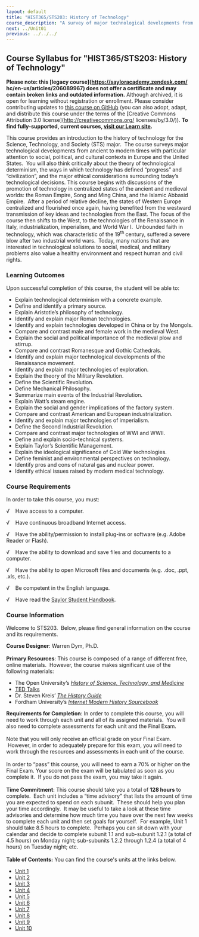 ```yaml
---
layout: default
title: "HIST365/STS203: History of Technology"
course_description: "A survey of major technological developments from ancient to modern times with particular attention to social, political, and cultural contexts in Europe and the United States."
next: ../Unit01
previous: ../../../
---
```

Course Syllabus for "HIST365/STS203: History of Technology"
-----------------------------------------------------------

**Please note: this [legacy course](https://sayloracademy.zendesk.com/
hc/en-us/articles/206089967) does not offer a certificate and may contain 
broken links and outdated information.** Although archived, it is open 
for learning without registration or enrollment. Please consider contributing 
updates to [this course on GitHub](https://github.com/saylordotorg/course_hist365) 
(you can also adopt, adapt, and distribute this course under the terms of 
the [Creative Commons Attribution 3.0 license](http://creativecommons.org/
licenses/by/3.0/)). **To find fully-supported, current courses, [visit our 
Learn site](https://learn.saylor.org).**

This course provides an introduction to the history of technology for
the Science, Technology, and Society (STS) major.  The course surveys
major technological developments from ancient to modern times with
particular attention to social, political, and cultural contexts in
Europe and the United States.  You will also think critically about the
theory of technological determinism, the ways in which technology has
defined “progress” and “civilization”, and the major ethical
considerations surrounding today’s technological decisions. This course
begins with discussions of the promotion of technology in centralized
states of the ancient and medieval worlds: the Roman Empire, Song and
Ming China, and the Islamic Abbasid Empire.  After a period of relative
decline, the states of Western Europe centralized and flourished once
again, having benefited from the westward transmission of key ideas and
technologies from the East. The focus of the course then shifts to the
West, to the technologies of the Renaissance in Italy,
industrialization, imperialism, and World War I.  Unbounded faith in
technology, which was characteristic of the 19<sup>th </sup>century,
suffered a severe blow after two industrial world wars.  Today, many
nations that are interested in technological solutions to social,
medical, and military problems also value a healthy environment and
respect human and civil rights.

### Learning Outcomes

Upon successful completion of this course, the student will be able
to:  

-   Explain technological determinism with a concrete example.
-   Define and identify a primary source.
-   Explain Aristotle’s philosophy of technology.
-   Identify and explain major Roman technologies.
-   Identify and explain technologies developed in China or by the
    Mongols.
-   Compare and contrast male and female work in the medieval West.
-   Explain the social and political importance of the medieval plow and
    stirrup.
-   Compare and contrast Romanesque and Gothic Cathedrals.
-   Identify and explain major technological developments of the
    Renaissance movement.
-   Identify and explain major technologies of exploration.
-   Explain the theory of the Military Revolution.
-   Define the Scientific Revolution.
-   Define Mechanical Philosophy.
-   Summarize main events of the Industrial Revolution.
-   Explain Watt’s steam engine.
-   Explain the social and gender implications of the factory system.
-   Compare and contrast American and European industrialization.
-   Identify and explain major technologies of imperialism.
-   Define the Second Industrial Revolution.
-   Compare and contrast major technologies of WWI and WWII.
-   Define and explain socio-technical systems.
-   Explain Taylor’s Scientific Management.
-   Explain the ideological significance of Cold War technologies.
-   Define feminist and environmental perspectives on technology.
-   Identify pros and cons of natural gas and nuclear power.
-   Identify ethical issues raised by modern medical technology.

### Course Requirements

In order to take this course, you must:  
  
 √    Have access to a computer.  
  
 √    Have continuous broadband Internet access.  
  
 √    Have the ability/permission to install plug-ins or software (e.g.
Adobe Reader or Flash).  
  
 √    Have the ability to download and save files and documents to a
computer.  
  
 √    Have the ability to open Microsoft files and documents (e.g. .doc,
.ppt, .xls, etc.).  
  
 √    Be competent in the English language.  
  
 √    Have read the [Saylor Student
Handbook](http://www.saylor.org/site/wp-content/uploads/2012/05/Saylor-StudentHandbook.pdf).  

### Course Information

Welcome to STS203.  Below, please find general information on the course
and its requirements.  
  
 **Course Designer**: Warren Dym, Ph.D.  
    
 **Primary Resources**: This course is composed of a range of different
free, online materials.  However, the course makes significant use of
the following materials:  

-   The Open University’s *[History of Science, Technology, and
    Medicine](http://www.open.edu/openlearn/history-the-arts/history/history-science-technology-and-medicine)*
-   [TED Talks](http://www.ted.com/)
-   Dr. Steven Kreis’ *[The History
    Guide](http://www.historyguide.org/index.html)*
-   Fordham University’s *[Internet Modern History
    Sourcebook](http://www.fordham.edu/Halsall/mod/modsbook.asp)*

**Requirements for Completion**: In order to complete this course, you
will need to work through each unit and all of its assigned materials.
 You will also need to complete assessments for each unit and the Final
Exam.  
    
 Note that you will only receive an official grade on your Final Exam.
 However, in order to adequately prepare for this exam, you will need to
work through the resources and assessments in each unit of the course.  
    
 In order to “pass” this course, you will need to earn a 70% or higher
on the Final Exam. Your score on the exam will be tabulated as soon as
you complete it.  If you do not pass the exam, you may take it again.  
    
 **Time Commitment**: This course should take you a total of **128
hours** to complete.  Each unit includes a “time advisory” that lists
the amount of time you are expected to spend on each subunit.  These
should help you plan your time accordingly.  It may be useful to take a
look at these time advisories and determine how much time you have over
the next few weeks to complete each unit and then set goals for
yourself.  For example, Unit 1 should take 8.5 hours to complete. 
Perhaps you can sit down with your calendar and decide to complete
subunit 1.1 and sub-subunit 1.2.1 (a total of 4.5 hours) on Monday
night; sub-subunits 1.2.2 through 1.2.4 (a total of 4 hours) on Tuesday
night; etc.  
    
**Table of Contents:** You can find the course's units at the links below.

- [Unit 1](https://legacy.saylor.org/hist365/Unit01/)
- [Unit 2](https://legacy.saylor.org/hist365/Unit02/)
- [Unit 3](https://legacy.saylor.org/hist365/Unit03/)
- [Unit 4](https://legacy.saylor.org/hist365/Unit04/)
- [Unit 5](https://legacy.saylor.org/hist365/Unit05/)
- [Unit 6](https://legacy.saylor.org/hist365/Unit06/)
- [Unit 7](https://legacy.saylor.org/hist365/Unit07/)
- [Unit 8](https://legacy.saylor.org/hist365/Unit08/)
- [Unit 9](https://legacy.saylor.org/hist365/Unit09/)
- [Unit 10](https://legacy.saylor.org/hist365/Unit10/)
